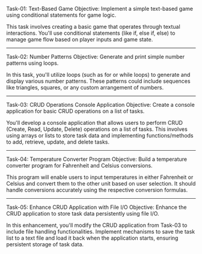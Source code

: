 Task-01: Text-Based Game
Objective: Implement a simple text-based game using conditional statements for game logic.

This task involves creating a basic game that operates through textual interactions. You'll use conditional statements (like if, else if, else) to manage game flow based on player inputs and game state.

---------------------------------------------------------------------------------
Task-02: Number Patterns
Objective: Generate and print simple number patterns using loops.

In this task, you'll utilize loops (such as for or while loops) to generate and display various number patterns. These patterns could include sequences like triangles, squares, or any custom arrangement of numbers.

-----------------------------------------------------------------------------------

Task-03: CRUD Operations Console Application
Objective: Create a console application for basic CRUD operations on a list of tasks.

You'll develop a console application that allows users to perform CRUD (Create, Read, Update, Delete) operations on a list of tasks. This involves using arrays or lists to store task data and implementing functions/methods to add, retrieve, update, and delete tasks.

--------------------------------------------------------------------------------------
Task-04: Temperature Converter Program
Objective: Build a temperature converter program for Fahrenheit and Celsius conversions.

This program will enable users to input temperatures in either Fahrenheit or Celsius and convert them to the other unit based on user selection. It should handle conversions accurately using the respective conversion formulas.

----------------------------------------------------------------------------------------

Task-05: Enhance CRUD Application with File I/O
Objective: Enhance the CRUD application to store task data persistently using file I/O.

In this enhancement, you'll modify the CRUD application from Task-03 to include file handling functionalities. Implement mechanisms to save the task list to a text file and load it back when the application starts, ensuring persistent storage of task data.

